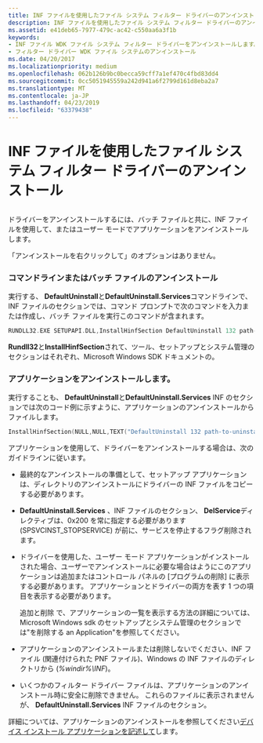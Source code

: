 ```yaml
---
title: INF ファイルを使用したファイル システム フィルター ドライバーのアンインストール
description: INF ファイルを使用したファイル システム フィルター ドライバーのアンインストール
ms.assetid: e41deb65-7977-479c-ac42-c550aa6a3f1b
keywords:
- INF ファイル WDK ファイル システム フィルター ドライバーをアンインストールします。
- フィルター ドライバー WDK ファイル システムのアンインストール
ms.date: 04/20/2017
ms.localizationpriority: medium
ms.openlocfilehash: 062b126b9bc0becca59cff7a1ef470c4fbd83dd4
ms.sourcegitcommit: 0cc5051945559a242d941a6f2799d161d8eba2a7
ms.translationtype: MT
ms.contentlocale: ja-JP
ms.lasthandoff: 04/23/2019
ms.locfileid: "63379438"
---
```

# <a name="using-an-inf-file-to-uninstall-a-file-system-filter-driver"></a>INF ファイルを使用したファイル システム フィルター ドライバーのアンインストール


## <span id="ddk_using_an_inf_file_to_uninstall_a_file_system_filter_driver_if"></span><span id="DDK_USING_AN_INF_FILE_TO_UNINSTALL_A_FILE_SYSTEM_FILTER_DRIVER_IF"></span>


ドライバーをアンインストールするには、バッチ ファイルと共に、INF ファイルを使用して、またはユーザー モードでアプリケーションをアンインストールします。

「アンインストールを右クリックして」のオプションはありません。

### <a name="span-idcommand-lineorbatchfileuninstallspanspan-idcommand-lineorbatchfileuninstallspanspan-idcommand-lineorbatchfileuninstallspancommand-line-or-batch-file-uninstall"></a><span id="Command-Line_or_Batch_File_Uninstall"></span><span id="command-line_or_batch_file_uninstall"></span><span id="COMMAND-LINE_OR_BATCH_FILE_UNINSTALL"></span>コマンドラインまたはバッチ ファイルのアンインストール

実行する、 **DefaultUninstall**と**DefaultUninstall.Services**コマンドラインで、INF ファイルのセクションでは、コマンド プロンプトで次のコマンドを入力または作成し、バッチ ファイルを実行このコマンドが含まれます。

```cpp
RUNDLL32.EXE SETUPAPI.DLL,InstallHinfSection DefaultUninstall 132 path-to-uninstall-dir\infname.inf
```

**Rundll32**と**InstallHinfSection**されて、ツール、セットアップとシステム管理のセクションはそれぞれ、Microsoft Windows SDK ドキュメントの。

### <a name="span-iduninstallapplicationspanspan-iduninstallapplicationspanspan-iduninstallapplicationspanuninstall-application"></a><span id="Uninstall_Application"></span><span id="uninstall_application"></span><span id="UNINSTALL_APPLICATION"></span>アプリケーションをアンインストールします。

実行することも、 **DefaultUninstall**と**DefaultUninstall.Services** INF のセクションでは次のコード例に示すように、アプリケーションのアンインストールからファイルします。

```cpp
InstallHinfSection(NULL,NULL,TEXT("DefaultUninstall 132 path-to-uninstall-dir\infname.inf"),0); 
```

アプリケーションを使用して、ドライバーをアンインストールする場合は、次のガイドラインに従います。

-   最終的なアンインストールの準備として、セットアップ アプリケーションは、ディレクトリのアンインストールにドライバーの INF ファイルをコピーする必要があります。

-   **DefaultUninstall.Services** 、INF ファイルのセクション、 **DelService**ディレクティブは、0x200 を常に指定する必要があります (SPSVCINST\_STOPSERVICE) が前に、サービスを停止するフラグ削除されます。

-   ドライバーを使用した、ユーザー モード アプリケーションがインストールされた場合、ユーザーでアンインストールに必要な場合はようにこのアプリケーションは追加またはコントロール パネルの [プログラムの削除] に表示する必要があります。 アプリケーションとドライバーの両方を表す 1 つの項目を表示する必要があります。

    追加と削除 で、アプリケーションの一覧を表示する方法の詳細については、Microsoft Windows sdk のセットアップとシステム管理のセクションでは"を削除する an Application"を参照してください。

-   アプリケーションのアンインストールまたは削除しないでください、INF ファイル (関連付けられた PNF ファイル)、Windows の INF ファイルのディレクトリから (*%windir%\\INF*)。

-   いくつかのフィルター ドライバー ファイルは、アプリケーションのアンインストール時に安全に削除できません。 これらのファイルに表示されませんが、 **DefaultUninstall.Services** INF ファイルのセクション。

詳細については、アプリケーションのアンインストールを参照してください[デバイス インストール アプリケーションを記述して](https://msdn.microsoft.com/library/windows/hardware/ff554015)します。

 

 




